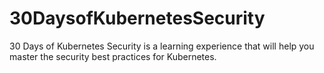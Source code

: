 # 30DaysofKubernetesSecurity
30 Days of Kubernetes Security is a  learning experience that will help you master the security best practices for Kubernetes. 
